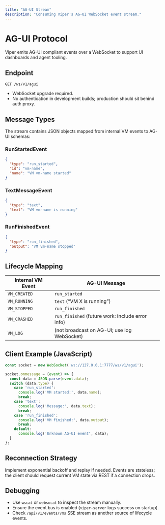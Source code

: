 ```yaml
---
title: "AG-UI Stream"
description: "Consuming Viper's AG-UI WebSocket event stream."
---
```


# AG-UI Protocol

Viper emits AG-UI compliant events over a WebSocket to support UI dashboards and agent tooling.

## Endpoint

```
GET /ws/v1/agui
```

- WebSocket upgrade required.
- No authentication in development builds; production should sit behind auth proxy.

## Message Types

The stream contains JSON objects mapped from internal VM events to AG-UI schemas:

### RunStartedEvent

```json
{
  "type": "run_started",
  "id": "vm-name",
  "name": "VM vm-name started"
}
```

### TextMessageEvent

```json
{
  "type": "text",
  "text": "VM vm-name is running"
}
```

### RunFinishedEvent

```json
{
  "type": "run_finished",
  "output": "VM vm-name stopped"
}
```

## Lifecycle Mapping

| Internal VM Event | AG-UI Message |
| --- | --- |
| `VM_CREATED` | `run_started` |
| `VM_RUNNING` | `text` (“VM X is running”) |
| `VM_STOPPED` | `run_finished` |
| `VM_CRASHED` | `run_finished` (future work: include error info) |
| `VM_LOG` | (not broadcast on AG-UI; use log WebSocket) |

## Client Example (JavaScript)

```js
const socket = new WebSocket('ws://127.0.0.1:7777/ws/v1/agui');

socket.onmessage = (event) => {
  const data = JSON.parse(event.data);
  switch (data.type) {
    case 'run_started':
      console.log('VM started:', data.name);
      break;
    case 'text':
      console.log('Message:', data.text);
      break;
    case 'run_finished':
      console.log('VM finished:', data.output);
      break;
    default:
      console.log('Unknown AG-UI event', data);
  }
};
```

## Reconnection Strategy

Implement exponential backoff and replay if needed. Events are stateless; the client should request current VM state via REST if a connection drops.

## Debugging

- Use `wscat` or `websocat` to inspect the stream manually.
- Ensure the event bus is enabled (`viper-server` logs success on startup).
- Check `/api/v1/events/vms` SSE stream as another source of lifecycle events.
